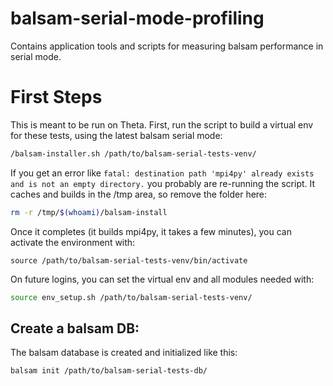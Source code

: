 # balsam-serial-mode-profiling
Contains application tools and scripts for measuring balsam performance in serial mode.


# First Steps

This is meant to be run on Theta.  First, run the script to build a virtual env for these tests, using the latest balsam serial mode:
```bash
/balsam-installer.sh /path/to/balsam-serial-tests-venv/
```

If you get an error like `fatal: destination path 'mpi4py' already exists and is not an empty directory.` you probably are re-running the script.  It caches and builds in the /tmp area, so remove the folder here:

```bash
rm -r /tmp/$(whoami)/balsam-install
```

Once it completes (it builds mpi4py, it takes a few minutes), you can activate the environment with:
```
source /path/to/balsam-serial-tests-venv/bin/activate
```

On future logins, you can set the virtual env and all modules needed with:
```bash
source env_setup.sh /path/to/balsam-serial-tests-venv/
```

## Create a balsam DB:

The balsam database is created and initialized like this:
```bash
balsam init /path/to/balsam-serial-tests-db/
```
